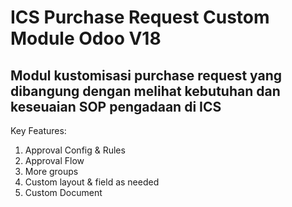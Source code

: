 # ICS Purchase Request Custom Module Odoo V18

## Modul kustomisasi purchase request yang dibangung dengan melihat kebutuhan dan keseuaian SOP pengadaan di ICS

Key Features:
1. Approval Config & Rules
2. Approval Flow
3. More groups
4. Custom layout & field as needed
5. Custom Document
